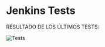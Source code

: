 # Jenkins Tests
RESULTADO DE LOS ÚLTIMOS TESTS:

![Tests](https://img.shields.io/badge/tested%20with-Cypress-04C38E.svg)